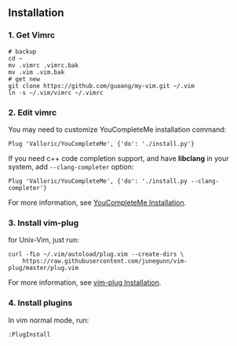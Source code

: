 
## Installation

### 1. Get Vimrc

    # backup
    cd ~
    mv .vimrc .vimrc.bak
    mv .vim .vim.bak
    # get new
    git clone https://github.com/guoang/my-vim.git ~/.vim
    ln -s ~/.vim/vimrc ~/.vimrc

### 2. Edit vimrc

You may need to customize YouCompleteMe installation command:

    Plug 'Valloric/YouCompleteMe', {'do': './install.py'}

If you need c++ code completion support, and have **libclang** in your system, 
add `--clang-completer` option:

    Plug 'Valloric/YouCompleteMe', {'do': './install.py --clang-completer'}

For more information, see [YouCompleteMe Installation](https://github.com/Valloric/YouCompleteMe#installation).

### 3. Install vim-plug

for Unix-Vim, just run:

    curl -fLo ~/.vim/autoload/plug.vim --create-dirs \
        https://raw.githubusercontent.com/junegunn/vim-plug/master/plug.vim

For more information, see [vim-plug Installation](https://github.com/junegunn/vim-plug#installation).

### 4. Install plugins

In vim normal mode, run:

    :PlugInstall

